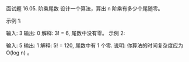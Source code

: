 面试题 16.05. 阶乘尾数
设计一个算法，算出 n 阶乘有多少个尾随零。

示例 1:

输入: 3
输出: 0
解释: 3! = 6, 尾数中没有零。
示例 2:

输入: 5
输出: 1
解释: 5! = 120, 尾数中有 1 个零.
说明: 你算法的时间复杂度应为 O(log n) 。